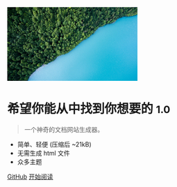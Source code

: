 <!-- 封面设计-->

<!-- ![logo](blue.jpeg) -->
<img src='blue.jpeg' width='300' alt='湖泊'>

# 希望你能从中找到你想要的 <small>1.0</small>

> 一个神奇的文档网站生成器。

- 简单、轻便 (压缩后 ~21kB)
- 无需生成 html 文件
- 众多主题

[GitHub](https://github.com/docsifyjs/docsify/)
[开始阅读](README.md)